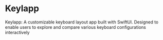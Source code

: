 # Keylapp
Keylapp: A customizable keyboard layout app built with SwiftUI. Designed to enable users to explore and compare various keyboard configurations interactively
